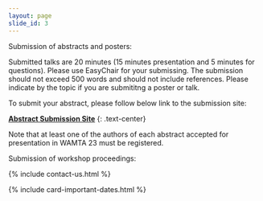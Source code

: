 ```yaml
---
layout: page
slide_id: 3
---
```


<div class="row">

<div class="col-xs-12 col-sm-12 col-md-6 col-lg-6 col-xl-6 text-justify conference-text" markdown="1">

<div class="text-info">Submission of abstracts and posters:</div>

Submitted talks are 20 minutes (15 minutes presentation and 5 minutes for questions). Please use EasyChair for your submissing. 
The submission should not exceed 500 words and should not include references. Please indicate by the topic if you are submititng a poster or talk. 


To submit your abstract, please follow below link to the submission site:

[<i class="fa fa-external-link fa-fw" aria-hidden="true"></i> **Abstract Submission Site**](https://easychair.org/conferences/?conf=wamta23)
{: .text-center}

Note that at least one of the authors of each abstract accepted for
presentation in WAMTA 23 must be registered.


<div class="text-info">Submission of workshop proceedings:</div>

</div>





{% include contact-us.html %}

</div>

<div class="col-xs-12 col-sm-12 col-md-6 col-lg-6 col-xl-6">

{% include card-important-dates.html %}

</div>

</div>
